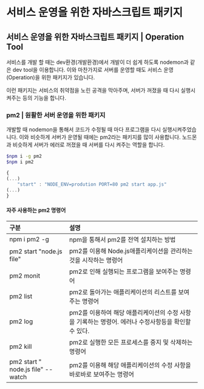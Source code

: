 # 서비스 운영을 위한 자바스크립트 패키지

## 서비스 운영을 위한 자바스크립트 패키지 \| Operation Tool 

서비스를 개발 할 때는 dev환경\(개발환경\)에서 개발이 더 쉽게 하도록 nodemon과 같은 dev tool을 이용합니다. 이와 마찬가지로 서버를 운영할 때도 서비스 운영\(Operation\)을 위한 패키지가 있습니다.

 이런 패키지는 서비스의 취약점을 노린 공격을 막아주며, 서버가 꺼졌을 때 다시 실행시켜주는 등의 기능을 합니다.

### pm2 \| 원활한 서버 운영을 위한 패키지

 개발할 때 nodemon을 통해서 코드가 수정될 때 마다 프로그램을 다시 실행시켜주었습니다. 이와 비슷하게 서버가 운영될 때에는 pm2라는 패키지를 많이 사용합니다. 노드몬과 비슷하게 서버가 에러로 꺼졌을 때 서버를 다시 켜주는 역할을 합니다.

```bash
$npm i -g pm2
$npm i pm2
```

```javascript
{
(...)
    "start" : "NODE_ENV=prodution PORT=80 pm2 start app.js"
(...)
}
```

####  자주 사용하는 pm2 명령어

| 구분  | 설명  |
| :--- | :--- |
| npm i pm2 -g | npm을 통해서 pm2를 전역 설치하는 방법 |
| pm2 start "node.js file" | pm2를 이용해 Node.js애플리케이션을 관리하는 것을 시작하는 명령어 |
| pm2 monit | pm2로 인해 실행되는 프로그램을 보여주는 명령어  |
| pm2 list | pm2로 돌아가는 애플리케이션의 리스트를 보여주는 명령어  |
| pm2 log | pm2를 이용하여 해당 애플리케이션의 수정 사항을 기록하는 명령어. 에러나 수정사항등을 확인할 수 있다. |
| pm2 kill  | pm2로 실행한 모든 프로세스를 중지 및 삭제하는 명령어  |
| pm2 start " node.js file" --watch | pm2를 이용해 해당 애플리케이션의 수정 사항을 바로바로 보여주는 명령어 |

